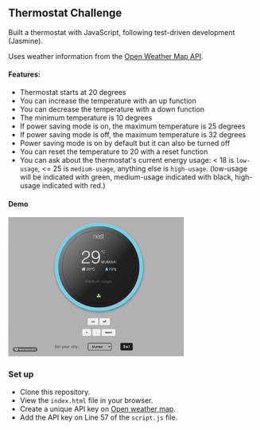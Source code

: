 ## Thermostat Challenge

Built a thermostat with JavaScript, following test-driven development (Jasmine).

Uses weather information from the [Open Weather Map API](https://openweathermap.org/current).

#### Features:

- Thermostat starts at 20 degrees
- You can increase the temperature with an up function
- You can decrease the temperature with a down function
- The minimum temperature is 10 degrees
- If power saving mode is on, the maximum temperature is 25 degrees
- If power saving mode is off, the maximum temperature is 32 degrees
- Power saving mode is on by default but it can also be turned off
- You can reset the temperature to 20 with a reset function
- You can ask about the thermostat's current energy usage: < 18 is `low-usage`, <= 25 is `medium-usage`, anything else is `high-usage`.
(low-usage will be indicated with green, medium-usage indicated with black, high-usage indicated with red.)

#### Demo

<img src = "thermostat.gif" width="70%">


### Set up

- Clone this repository.
- View the `index.html` file in your browser.
- Create a unique API key on [Open weather map](https://openweathermap.org/api).
- Add the API key on Line 57 of the `script.js` file.
